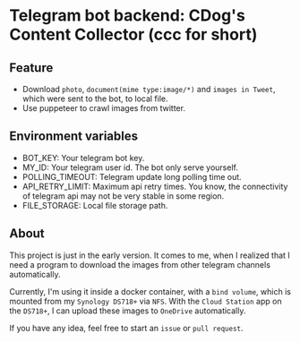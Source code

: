 # Telegram bot backend: CDog's Content Collector (ccc for short)

## Feature
+ Download `photo`, `document(mime type:image/*)` and `images in Tweet`, which were sent to the bot, to local file.
+ Use puppeteer to crawl images from twitter.

## Environment variables 
+ BOT_KEY: Your telegram bot key.
+ MY_ID: Your telegram user id. The bot only serve yourself.
+ POLLING_TIMEOUT: Telegram update long polling time out.
+ API_RETRY_LIMIT: Maximum api retry times. You know, the connectivity of telegram api may not be very stable in some region.
+ FILE_STORAGE: Local file storage path.

## About
This project is just in the early version. 
It comes to me, when I realized that I need a program to download the images from other telegram channels automatically.

Currently, I'm using it inside a docker container, with a `bind volume`, which is mounted from my `Synology DS718+` via `NFS`.
With the `Cloud Station` app on the `DS718+`, I can upload these images to `OneDrive` automatically.

If you have any idea, feel free to start an `issue` or `pull request`.

